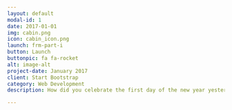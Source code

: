 ```yaml
---
layout: default
modal-id: 1
date: 2017-01-01
img: cabin.png
icon: cabin_icon.png
launch: frm-part-i
button: Launch
buttonpic: fa fa-rocket
alt: image-alt
project-date: January 2017
client: Start Bootstrap
category: Web Development
description: How did you celebrate the first day of the new year yesterday? Reading Buddy celebrated by reflecting on what I learned in 2022. In today’s story, Jungle animals celebrate the new year by doing fun sports, but a squirrel gets injured. What will happen next? Let Reading Buddy read you this story adapted from An Exciting New Year’s Day in Jungletown, written by Beulah Mary Crocker.

---
```

